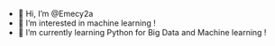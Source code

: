 - 👋 Hi, I’m @Emecy2a
- 👀 I’m interested in machine learning !
- 🌱 I’m currently learning Python for Big Data and Machine learning !

<!---
Emecy2a/Emecy2a is a ✨ special ✨ repository because its `README.md` (this file) appears on your GitHub profile.
You can click the Preview link to take a look at your changes.
--->
